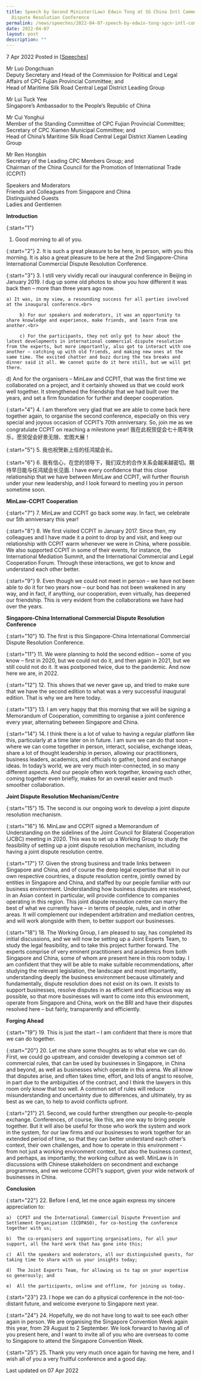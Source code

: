 ```yaml
---
title: Speech by Second Minister(Law) Edwin Tong at SG China Intl Commercial
  Dispute Resolution Conference
permalink: /news/speeches/2022-04-07-speech-by-edwin-tong-sgcn-intl-commercial-dispute-resolution-conference
date: 2022-04-07
layout: post
description: ""
---
```

7 Apr 2022 Posted in [[Speeches](/news/speeches)]

Mr Luo Dongchuan <br>
Deputy Secretary and Head of the Commission for Political and Legal Affairs of CPC Fujian Provincial Committee; and<br>
Head of Maritime Silk Road Central Legal District Leading Group

Mr Lui Tuck Yew<br>
Singapore’s Ambassador to the People’s Republic of China

Mr Cui Yonghui <br>
Member of the Standing Committee of CPC Fujian Provincial Committee; 
Secretary of CPC Xiamen Municipal Committee; and<br>
Head of China’s Maritime Silk Road Central Legal District Xiamen Leading Group

Mr Ren Hongbin <br>
Secretary of the Leading CPC Members Group; and<br>
Chairman of the China Council for the Promotion of International Trade (CCPIT)

Speakers and Moderators <br>
Friends and Colleagues from Singapore and China<br>
Distinguished Guests<br>
Ladies and Gentlemen

**Introduction**

{:start="1"}
1.	Good morning to all of you. 

{:start="2"}
2.	It is such a great pleasure to be here, in person, with you this morning. It is also a great pleasure to be here at the 2nd Singapore-China International Commercial Dispute Resolution Conference.

{:start="3"}
3.	I still very vividly recall our inaugural conference in Beijing in January 2019. I dug up some old photos to show you how different it was back then – more than three years ago now.  

    a) It was, in my view, a resounding success for all parties involved at the inaugural conference.<br>
	 
	 	 b) For our speakers and moderators, it was an opportunity to share knowledge and experience, make friends, and learn from one another.<br>
		
		 c) For the participants, they not only got to hear about the latest developments in international commercial dispute resolution from the experts, but more importantly, also got to interact with one another – catching up with old friends, and making new ones at the same time. The excited chatter and buzz during the tea breaks and dinner said it all. We cannot quite do it here still, but we will get there.
		
 d) And for the organisers – MinLaw and CCPIT, that was the first time we collaborated on a project, and it certainly showed us that we could work well together. It strengthened the friendship that we had built over the years, and set a firm foundation for further and deeper cooperation.

{:start="4"}
4.	I am therefore very glad that we are able to come back here together again, to organise the second conference, especially on this very special and joyous occasion of CCPIT’s 70th anniversary. So, join me as we congratulate CCPIT on reaching a milestone year! 我在此祝贸促会七十周年快乐，愿贸促会好景无限、宏图大展！

{:start="5"}
5.	我也祝贺新上任的任鸿斌会长。

{:start="6"}
6.	我有信心，在您的领导下，我们双方的合作关系会越来越密切。期待早日能与任鸿斌会长见面. I have every confidence that this close relationship that we have between MinLaw and CCPIT, will further flourish under your new leadership, and I look forward to meeting you in person sometime soon.

**MinLaw-CCPIT Cooperation**

{:start="7"}
7.	MinLaw and CCPIT go back some way. In fact, we celebrate our 5th anniversary this year!

{:start="8"}
8.	We first visited CCPIT in January 2017. Since then, my colleagues and I have made it a point to drop by and visit, and keep our relationship with CCPIT warm whenever we were in China, where possible. We also supported CCPIT in some of their events, for instance, the International Mediation Summit, and the International Commercial and Legal Cooperation Forum. Through these interactions, we got to know and understand each other better.   
 
{:start="9"}
9.	Even though we could not meet in person – we have not been able to do it for two years now – our bond has not been weakened in any way, and in fact, if anything, our cooperation, even virtually, has deepened our friendship. This is very evident from the collaborations we have had over the years.

**Singapore-China International Commercial Dispute Resolution Conference**

{:start="10"}
10.	The first is this Singapore-China International Commercial Dispute Resolution Conference.

{:start="11"}
11.	We were planning to hold the second edition – some of you know – first in 2020, but we could not do it, and then again in 2021, but we still could not do it. It was postponed twice, due to the pandemic. And now here we are, in 2022.

{:start="12"}
12.	This shows that we never gave up, and tried to make sure that we have the second edition to what was a very successful inaugural edition. That is why we are here today.

{:start="13"}
13.	I am very happy that this morning that we will be signing a Memorandum of Cooperation, committing to organise a joint conference every year, alternating between Singapore and China.

{:start="14"}
14.	I think there is a lot of value to having a regular platform like this, particularly at a time later on in future. I am sure we can do that soon – where we can come together in person, interact, socialise, exchange ideas, share a lot of thought leadership in person, allowing our practitioners, business leaders, academics, and officials to gather, bond and exchange ideas. In today’s world, we are very much inter-connected, in so many different aspects. And our people often work together, knowing each other, coming together even briefly, makes for an overall easier and much smoother collaboration.

**Joint Dispute Resolution Mechanism/Centre**

{:start="15"}
15.	The second is our ongoing work to develop a joint dispute resolution mechanism.

{:start="16"}
16.	MinLaw and CCPIT signed a Memorandum of Understanding on the sidelines of the Joint Council for Bilateral Cooperation (JCBC) meeting in 2020. This was to set up a Working Group to study the feasibility of setting up a joint dispute resolution mechanism, including having a joint dispute resolution centre.

{:start="17"}
17.	Given the strong business and trade links between Singapore and China, and of course the deep legal expertise that sit in our own respective countries, a dispute resolution centre, jointly owned by entities in Singapore and China, and staffed by our people familiar with our business environment. Understanding how business disputes are resolved, in an Asian context in particular, will provide confidence to companies operating in this region. This joint dispute resolution centre can marry the best of what we currently have – in terms of people, rules, and in other areas. It will complement our independent arbitration and mediation centres, and will work alongside with them, to better support our businesses. 

{:start="18"}
18.	The Working Group, I am pleased to say, has completed its initial discussions, and we will now be setting up a Joint Experts Team, to study the legal feasibility, and to take this project further forward. The experts comprise of very eminent practitioners and academics from both Singapore and China, some of whom are present here in this room today. I am confident that they will be able to make suitable recommendations, after studying the relevant legislation, the landscape and most importantly, understanding deeply the business environment because ultimately and fundamentally, dispute resolution does not exist on its own. It exists to support businesses, resolve disputes in as efficient and efficacious way as possible, so that more businesses will want to come into this environment, operate from Singapore and China, work on the BRI and have their disputes resolved here – but fairly, transparently and efficiently.

**Forging Ahead**

{:start="19"}
19.	This is just the start – I am confident that there is more that we can do together.

{:start="20"}
20.	Let me share some thoughts as to what else we can do. First, we could go upstream, and consider developing a common set of commercial rules, that can be used by businesses in Singapore, in China and beyond, as well as businesses which operate in this arena. We all know that disputes arise, and often takes time, effort, and lots of angst to resolve, in part due to the ambiguities of the contract, and I think the lawyers in this room only know that too well. A common set of rules will reduce misunderstanding and uncertainty due to differences, and ultimately, try as best as we can, to help to avoid conflicts upfront.

{:start="21"}
21.	Second, we could further strengthen our people-to-people exchange. Conferences, of course, like this, are one way to bring people together. But it will also be useful for those who work the system and work in the system, for our law firms and our businesses to work together for an extended period of time, so that they can better understand each other’s context, their own challenges, and how to operate in this environment - from not just a working environment context, but also the business context, and perhaps, as importantly, the working culture as well. MinLaw is in discussions with Chinese stakeholders on secondment and exchange programmes, and we welcome CCPIT’s support, given your wide network of businesses in China.

**Conclusion**

{:start="22"}
22.	Before I end, let me once again express my sincere appreciation to: 

    a)	CCPIT and the International Commercial Dispute Prevention and Settlement Organization (ICDPASO), for co-hosting the conference together with us;

    b)	The co-organisers and supporting organisations, for all your support, all the hard work that has gone into this; 

    c)	All the speakers and moderators, all our distinguished guests, for taking time to share with us your insights today;

    d)	The Joint Experts Team, for allowing us to tap on your expertise so generously; and

    e)	All the participants, online and offline, for joining us today.

{:start="23"}
23.	I hope we can do a physical conference in the not-too-distant future, and welcome everyone to Singapore next year.
    
{:start="24"}
24.	Hopefully, we do not have long to wait to see each other again in person.  We are organising the Singapore Convention Week again this year, from 29 August to 2 September. We look forward to having all of you present here, and I want to invite all of you who are overseas to come to Singapore to attend the Singapore Convention Week.

{:start="25"}
25.	Thank you very much once again for having me here, and I wish all of you a very fruitful conference and a good day. 

<p class="right-side-updated">Last updated on 07 Apr 2022</p>

